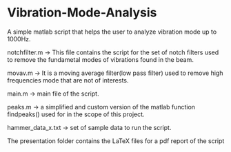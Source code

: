 # Vibration-Mode-Analysis
A simple matlab script that helps the user to analyze vibration mode up to 1000Hz. 

notchfilter.m -> This file contains the script for the set of notch filters used to remove the fundametal modes of vibrations found in the beam. 

movav.m -> It is a moving average filter(low pass filter) used to remove high frequencies mode that are not of interests.

main.m -> main file of the script.

peaks.m -> a simplified and custom version of the matlab function findpeaks() used for in the scope of this project.

hammer_data_x.txt -> set of sample data to run the script.

The presentation folder contains the LaTeX files for a pdf report of the script
